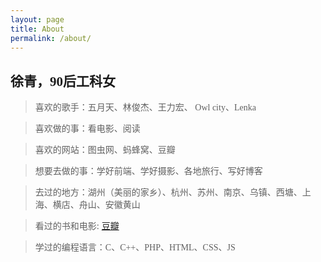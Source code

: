 ```yaml
---
layout: page
title: About
permalink: /about/
---
```


## <font face="微软雅黑">徐青，90后工科女</font> ##

><font face="微软雅黑">喜欢的歌手：五月天、林俊杰、王力宏、 Owl city、Lenka</font>

><font face="微软雅黑">喜欢做的事：看电影、阅读</font>

><font face="微软雅黑">喜欢的网站：图虫网、蚂蜂窝、豆瓣</font>

><font face="微软雅黑">想要去做的事：学好前端、学好摄影、各地旅行、写好博客</font>

><font face="微软雅黑">去过的地方：湖州（美丽的家乡）、杭州、苏州、南京、乌镇、西塘、上海、横店、舟山、安徽黄山</font>

>看过的书和电影: [豆瓣](https://www.douban.com/people/127698022/)

><font face="微软雅黑">学过的编程语言：C、C++、PHP、HTML、CSS、JS</font>
